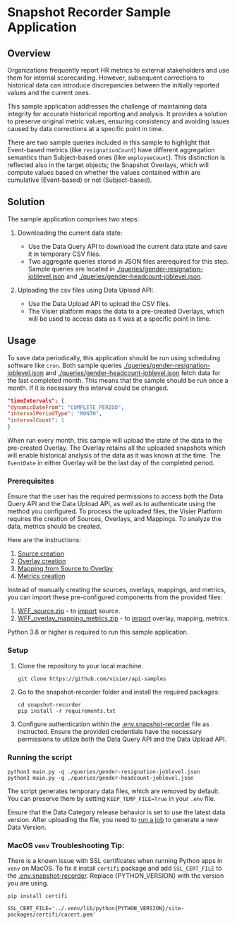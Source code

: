 # Snapshot Recorder Sample Application

## Overview

Organizations frequently report HR metrics to external stakeholders and use them for internal scorecarding.
However, subsequent corrections to historical data can introduce discrepancies between the initially reported values and
the current ones.

This sample application addresses the challenge of maintaining data integrity for accurate historical reporting and analysis.
It provides a solution to preserve original metric values, ensuring consistency and avoiding issues caused
by data corrections at a specific point in time.

There are two sample queries included in this sample to highlight that Event-based metrics (like `resignationCount`) have
different aggregation semantics than Subject-based ones (like `employeeCount`). This distinction is reflected also in the
target objects; the Snapshot Overlays, which will compute values based on whether the values contained within are
cumulative (Event-based) or not (Subject-based).

## Solution

The sample application comprises two steps:

1. Downloading the current data state:
    - Use the Data Query API to download the current data state and save it in temporary CSV files.
    - Two aggregate queries stored in JSON files arerequired for this step. Sample queries are located in
      [./queries/gender-resignation-joblevel.json](queries%2Fgender-resignation-joblevel.json) and
      [./queries/gender-headcount-joblevel.json](queries%2Fgender-headcount-joblevel.json).

2. Uploading the csv files using Data Upload API:
    - Use the Data Upload API to upload the CSV files.
    - The Visier platform maps the data to a pre-created Overlays, which will be used to access data as it was at a
      specific point in time.

## Usage

To save data periodically, this application should be run using scheduling software like `cron`.
Both sample queries
[./queries/gender-resignation-joblevel.json](queries%2Fgender-resignation-joblevel.json) and 
[./queries/gender-headcount-joblevel.json](queries%2Fgender-headcount-joblevel.json) fetch data for the last completed month.
This means that the sample should be run once a month. If it is necessary this interval could be changed.

```json
"timeIntervals": {
"dynamicDateFrom": "COMPLETE_PERIOD",
"intervalPeriodType": "MONTH",
"intervalCount": 1
}
```

When run every month, this sample will upload the state of the data to the pre-created Overlay.
The Overlay retains all the uploaded snapshots which will enable historical analysis of the data as it was known at the time.
The `EventDate` in either Overlay will be the last day of the completed period.

### Prerequisites

Ensure that the user has the required permissions to access both the Data Query API and the Data Upload API, as well as
to authenticate using the method you configured.
To process the uploaded files, the Visier Platform requires the creation of Sources, Overlays, and Mappings.
To analyze the data, metrics should be created.

Here are the instructions:

1. [Source creation](https://docs.visier.com/developer/Studio/data/sources/source-create.htm)
2. [Overlay creation](https://docs.visier.com/developer/Analytic%20Model/analytic-objects/overlays/overlays-configure.htm)
3. [Mapping from Source to Overlay](https://docs.visier.com/developer/Studio/data/mappings/mapping-add.htm)
4. [Metrics creation](https://docs.visier.com/developer/Analytic%20Model/metrics/metrics-create.htm)

Instead of manually creating the sources, overlays, mappings, and metrics, you can import these pre-configured components from the
provided files:

1. [WFF_source.zip](import%2FWFF_source.zip) -
   to [import](https://docs.visier.com/developer/Studio/data/sources/sources-import-export.htm) source.
2. [WFF_overlay_mapping_metrics.zip](import%2FWFF_overlay_mapping_metrics.zip) -
   to [import](https://docs.visier.com/developer/Studio/projects/projects-import-export.htm) overlay, mapping, metrics.

Python 3.8 or higher is required to run this sample application.

### Setup

1. Clone the repository to your local machine.
   ```shell
   git clone https://github.com/visier/api-samples
   ```
2. Go to the snapshot-recorder folder and install the required packages:
   ```shell
   cd snapshot-recorder
   pip install -r requirements.txt
   ```
3. Configure authentication within the  [.env.snapshot-recorder](.env.snapshot-recorder) file as instructed. Ensure the provided
   credentials have the necessary permissions to utilize both the Data Query API and the Data Upload API.

### Running the script

```shell
python3 main.py -q ./queries/gender-resignation-joblevel.json
python3 main.py -q ./queries/gender-headcount-joblevel.json
```

The script generates temporary data files, which are removed by default. You can preserve them by setting
`KEEP_TEMP_FILE=True` in your `.env` file.

Ensure that the Data Category release behavior is set to use the latest data version.
After uploading the file, you need to [run a job](https://docs.visier.com/developer/Studio/data/jobs/jobs-run.htm) to
generate a new Data Version.

### MacOS `venv` Troubleshooting Tip:

There is a known issue with SSL certificates when running Python apps in `venv` on MacOS.
To fix it install `certifi` package and add `SSL_CERT_FILE` to the [.env.snapshot-recorder](.env.snapshot-recorder).
Replace {PYTHON_VERSION} with the version you are using.

```shell
pip install certifi
```

```
SSL_CERT_FILE='../.venv/lib/python{PYTHON_VERSION}/site-packages/certifi/cacert.pem'
```
